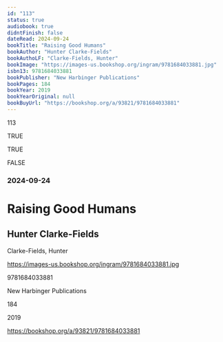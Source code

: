 ```yaml
---
id: "113"
status: true
audiobook: true
didntFinish: false
dateRead: 2024-09-24
bookTitle: "Raising Good Humans"
bookAuthor: "Hunter Clarke-Fields"
bookAuthoLF: "Clarke-Fields, Hunter"
bookImage: "https://images-us.bookshop.org/ingram/9781684033881.jpg"
isbn13: 9781684033881
bookPublisher: "New Harbinger Publications"
bookPages: 184
bookYear: 2019
bookYearOriginal: null
bookBuyUrl: "https://bookshop.org/a/93821/9781684033881"
---
```

113

TRUE

TRUE

FALSE

### 2024-09-24

# Raising Good Humans

## Hunter Clarke-Fields

Clarke-Fields, Hunter

https://images-us.bookshop.org/ingram/9781684033881.jpg

9781684033881

New Harbinger Publications

184

2019

https://bookshop.org/a/93821/9781684033881